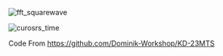 
![fft_squarewave](https://github.com/offpic/Oscilloscope-ILI9488-STM32/assets/31142397/a0118fc2-0728-4f47-b027-dd336a901ea3)

![curosrs_time](https://github.com/offpic/Oscilloscope-ILI9488-STM32/assets/31142397/2dd2d3ae-7eb1-4a69-971d-918ad88c8f19)

Code From https://github.com/Dominik-Workshop/KD-23MTS
